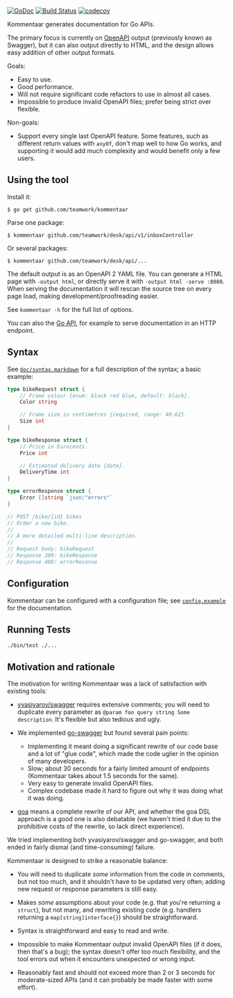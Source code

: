 [![GoDoc](https://godoc.org/github.com/teamwork/kommentaar?status.svg)](https://godoc.org/github.com/teamwork/kommentaar)
[![Build Status](https://travis-ci.com/Teamwork/kommentaar.svg?branch=master)](https://travis-ci.com/Teamwork/kommentaar)
[![codecov](https://codecov.io/gh/Teamwork/kommentaar/branch/master/graph/badge.svg)](https://codecov.io/gh/Teamwork/kommentaar)

Kommentaar generates documentation for Go APIs.

The primary focus is currently on [OpenAPI](https://github.com/OAI/OpenAPI-Specification)
output (previously known as Swagger), but it can also output directly to HTML,
and the design allows easy addition of other output formats.

Goals:

- Easy to use.
- Good performance.
- Will not require significant code refactors to use in almost all cases.
- Impossible to produce invalid OpenAPI files; prefer being strict over
  flexible.

Non-goals:

- Support every single last OpenAPI feature. Some features, such as different
  return values with `anyOf`, don't map well to how Go works, and supporting it
  would add much complexity and would benefit only a few users.

Using the tool
--------------

Install it:

    $ go get github.com/teamwork/kommentaar

Parse one package:

    $ kommentaar github.com/teamwork/desk/api/v1/inboxController

Or several packages:

    $ kommentaar github.com/teamwork/desk/api/...

The default output is as an OpenAPI 2 YAML file. You can generate a HTML page
with `-output html`, or directly serve it with `-output html -serve :8080`. When
serving the documentation it will rescan the source tree on every page load,
making development/proofreading easier.

See `kommentaar -h` for the full list of options.

You can also the [Go API](https://godoc.org/github.com/teamwork/kommentaar), for
example to serve documentation in an HTTP endpoint.

Syntax
------

See [`doc/syntax.markdown`](doc/syntax.markdown) for a full description of the
syntax; a basic example:

```go
type bikeRequest struct {
	// Frame colour {enum: black red blue, default: black}.
	Color string

	// Frame size in centimetres {required, range: 40-62}.
	Size int
}

type bikeResponse struct {
	// Price in Eurocents.
	Price int

	// Estimated delivery date {date}.
	DeliveryTime int
}

type errorResponse struct {
	Error []string `json:"errors"`
}

// POST /bike/{id} bikes
// Order a new bike.
//
// A more detailed multi-line description.
//
// Request body: bikeRequest
// Response 200: bikeResponse
// Response 400: errorResonse
```

Configuration
-------------

Kommentaar can be configured with a configuration file; see
[`config.example`](config.example) for the documentation.

Running Tests
-------------

`./bin/test ./...`

Motivation and rationale
------------------------

The motivation for writing Kommentaar was a lack of satisfaction with existing
tools:

- [yvasiyarov/swagger](https://github.com/yvasiyarov/swagger) requires extensive
  comments; you will need to duplicate every parameter as `@param foo query
  string Some description`. It's flexible but also tedious and ugly.

- We implemented [go-swagger](https://github.com/go-swagger/go-swagger) but
  found several pain points:

  - Implementing it meant doing a significant rewrite of our code base and a lot
	of "glue code", which made the code uglier in the opinion of many
	developers.
  - Slow; about 30 seconds for a fairly limited amount of endpoints (Kommentaar
	takes about 1.5 seconds for the same).
  - Very easy to generate invalid OpenAPI files.
  - Complex codebase made it hard to figure out why it was doing what it was
	doing.

- [goa](https://github.com/goadesign/goa) means a complete rewrite of our API,
  and whether the goa DSL approach is a good one is also debatable (we haven't
  tried it due to the prohibitive costs of the rewrite, so lack direct
  experience).

We tried implementing both yvasiyarov/swagger and go-swagger, and both ended in
fairly dismal (and time-consuming) failure.

Kommentaar is designed to strike a reasonable balance:

- You will need to duplicate *some* information from the code in comments, but
  not too much, and it shouldn't have to be updated very often; adding new
  request or response parameters is still easy.

- Makes *some* assumptions about your code (e.g. that you're returning a
  `struct`), but not many, and rewriting existing code (e.g. handlers returning
  a `map[string]interface{}`) should be straightforward.

- Syntax is straightforward and easy to read and write.

- Impossible to make Kommentaar output invalid OpenAPI files (if it does, then
  that's a bug); the syntax doesn't offer too much flexibility, and the tool
  errors out when it encounters unexpected or wrong input.

- Reasonably fast and should not exceed more than 2 or 3 seconds for
  moderate-sized APIs (and it can probably be made faster with some effort).
